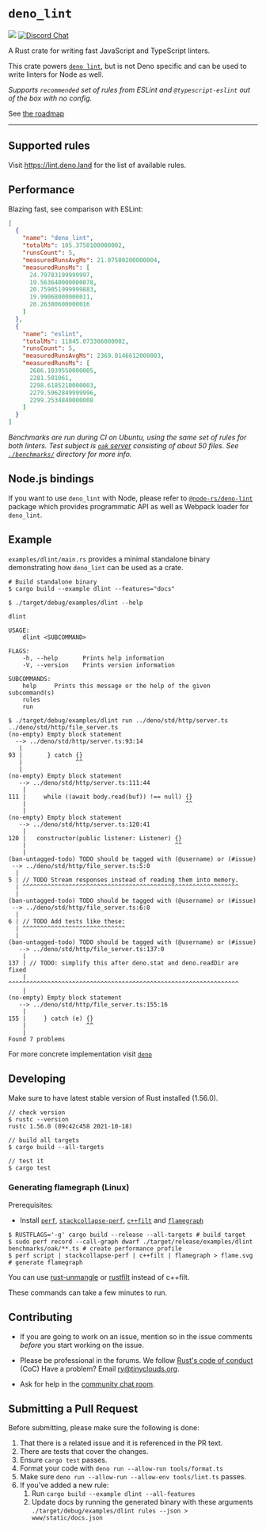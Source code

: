 # `deno_lint`

[![](https://img.shields.io/crates/v/deno_lint.svg)](https://crates.io/crates/deno_lint)
[![Discord Chat](https://img.shields.io/discord/684898665143206084?logo=discord&style=social)](https://discord.gg/deno)

A Rust crate for writing fast JavaScript and TypeScript linters.

This crate powers [`deno lint`](https://deno.land/manual/tools/linter), but is
not Deno specific and can be used to write linters for Node as well.

_Supports `recommended` set of rules from ESLint and `@typescript-eslint` out of
the box with no config._

See [the roadmap](https://github.com/denoland/deno_lint/issues/176)

---

## Supported rules

Visit https://lint.deno.land for the list of available rules.

## Performance

Blazing fast, see comparison with ESLint:

```json
[
  {
    "name": "deno_lint",
    "totalMs": 105.3750100000002,
    "runsCount": 5,
    "measuredRunsAvgMs": 21.07500200000004,
    "measuredRunsMs": [
      24.79783199999997,
      19.563640000000078,
      20.759051999999883,
      19.99068000000011,
      20.26380600000016
    ]
  },
  {
    "name": "eslint",
    "totalMs": 11845.073306000002,
    "runsCount": 5,
    "measuredRunsAvgMs": 2369.0146612000003,
    "measuredRunsMs": [
      2686.1039550000005,
      2281.501061,
      2298.6185210000003,
      2279.5962849999996,
      2299.2534840000008
    ]
  }
]
```

_Benchmarks are run during CI on Ubuntu, using the same set of rules for both
linters. Test subject is [`oak` server](https://github.com/oakserver/oak)
consisting of about 50 files. See [`./benchmarks/`](./benchmarks/) directory for
more info._

## Node.js bindings

If you want to use `deno_lint` with Node, please refer to
[`@node-rs/deno-lint`](https://www.npmjs.com/package/@node-rs/deno-lint) package
which provides programmatic API as well as Webpack loader for `deno_lint`.

## Example

`examples/dlint/main.rs` provides a minimal standalone binary demonstrating how
`deno_lint` can be used as a crate.

```shell
# Build standalone binary
$ cargo build --example dlint --features="docs"

$ ./target/debug/examples/dlint --help

dlint

USAGE:
    dlint <SUBCOMMAND>

FLAGS:
    -h, --help       Prints help information
    -V, --version    Prints version information

SUBCOMMANDS:
    help     Prints this message or the help of the given subcommand(s)
    rules
    run

$ ./target/debug/examples/dlint run ../deno/std/http/server.ts ../deno/std/http/file_server.ts
(no-empty) Empty block statement
  --> ../deno/std/http/server.ts:93:14
   |
93 |       } catch {}
   |               ^^
   |
(no-empty) Empty block statement
   --> ../deno/std/http/server.ts:111:44
    |
111 |     while ((await body.read(buf)) !== null) {}
    |                                             ^^
    |
(no-empty) Empty block statement
   --> ../deno/std/http/server.ts:120:41
    |
120 |   constructor(public listener: Listener) {}
    |                                          ^^
    |
(ban-untagged-todo) TODO should be tagged with (@username) or (#issue)
 --> ../deno/std/http/file_server.ts:5:0
  |
5 | // TODO Stream responses instead of reading them into memory.
  | ^^^^^^^^^^^^^^^^^^^^^^^^^^^^^^^^^^^^^^^^^^^^^^^^^^^^^^^^^^^^^
  |
(ban-untagged-todo) TODO should be tagged with (@username) or (#issue)
 --> ../deno/std/http/file_server.ts:6:0
  |
6 | // TODO Add tests like these:
  | ^^^^^^^^^^^^^^^^^^^^^^^^^^^^^
  |
(ban-untagged-todo) TODO should be tagged with (@username) or (#issue)
   --> ../deno/std/http/file_server.ts:137:0
    |
137 | // TODO: simplify this after deno.stat and deno.readDir are fixed
    | ^^^^^^^^^^^^^^^^^^^^^^^^^^^^^^^^^^^^^^^^^^^^^^^^^^^^^^^^^^^^^^^^^
    |
(no-empty) Empty block statement
   --> ../deno/std/http/file_server.ts:155:16
    |
155 |     } catch (e) {}
    |                 ^^
    |
Found 7 problems
```

For more concrete implementation visit
[`deno`](https://github.com/denoland/deno/blob/main/cli/tools/lint.rs)

## Developing

Make sure to have latest stable version of Rust installed (1.56.0).

```shell
// check version
$ rustc --version
rustc 1.56.0 (09c42c458 2021-10-18)

// build all targets
$ cargo build --all-targets

// test it
$ cargo test
```

### Generating flamegraph (Linux)

Prerequisites:

- Install [`perf`](https://perf.wiki.kernel.org/index.php/Main_Page),
  [`stackcollapse-perf`](https://github.com/brendangregg/FlameGraph/blob/master/flamegraph.pl),
  [`c++filt`](https://sourceware.org/binutils/docs/binutils/c_002b_002bfilt.html)
  and
  [`flamegraph`](https://github.com/brendangregg/FlameGraph/blob/master/flamegraph.pl)

```shell
$ RUSTFLAGS='-g' cargo build --release --all-targets # build target
$ sudo perf record --call-graph dwarf ./target/release/examples/dlint benchmarks/oak/**.ts # create performance profile
$ perf script | stackcollapse-perf | c++filt | flamegraph > flame.svg # generate flamegraph
```

You can use
[rust-unmangle](https://github.com/Yamakaky/rust-unmangle/blob/master/rust-unmangle)
or [rustfilt](https://github.com/luser/rustfilt) instead of c++filt.

These commands can take a few minutes to run.

## Contributing

- If you are going to work on an issue, mention so in the issue comments
  _before_ you start working on the issue.

- Please be professional in the forums. We follow
  [Rust's code of conduct](https://www.rust-lang.org/policies/code-of-conduct)
  (CoC) Have a problem? Email ry@tinyclouds.org.

- Ask for help in the [community chat room](https://discord.gg/TGMHGv6).

## Submitting a Pull Request

Before submitting, please make sure the following is done:

1. That there is a related issue and it is referenced in the PR text.
2. There are tests that cover the changes.
3. Ensure `cargo test` passes.
4. Format your code with `deno run --allow-run tools/format.ts`
5. Make sure `deno run --allow-run --allow-env tools/lint.ts` passes.
6. If you've added a new rule:
   1. Run `cargo build --example dlint --all-features`
   2. Update docs by running the generated binary with these arguments
      `./target/debug/examples/dlint rules --json > www/static/docs.json`
